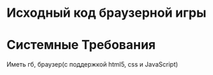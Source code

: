 <h1>Исходный код браузерной игры</h1>
<h1>Системные Требования</h1>
<p>Иметь гб, браузер(с поддержкой html5, css и JavaScript)</p>
